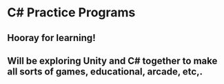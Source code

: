 # C# Practice Programs

## Hooray for learning!

## Will be exploring Unity and C# together to make all sorts of games, educational, arcade, etc,.